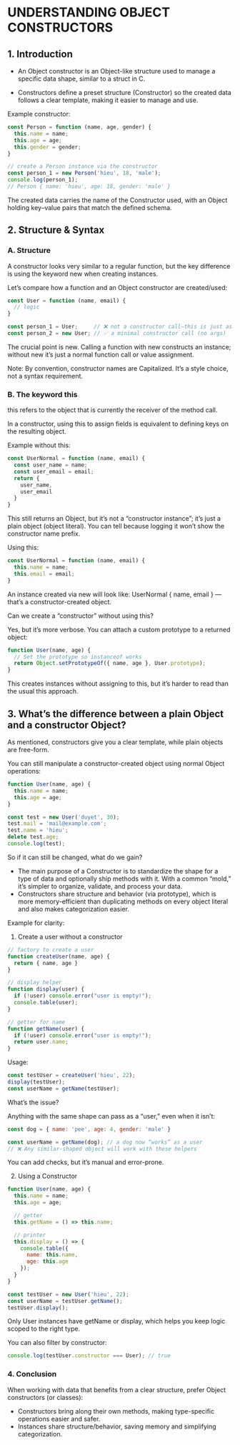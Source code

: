 # UNDERSTANDING OBJECT CONSTRUCTORS

## 1. Introduction

- An Object constructor is an Object-like structure used to manage a specific data shape, similar to a struct in C.

- Constructors define a preset structure (Constructor) so the created data follows a clear template, making it easier to manage and use.

Example constructor:

```javascript
const Person = function (name, age, gender) {
  this.name = name;
  this.age = age;
  this.gender = gender;
}

// create a Person instance via the constructor
const person_1 = new Person('hieu', 18, 'male');
console.log(person_1);
// Person { name: 'hieu', age: 18, gender: 'male' }
```

The created data carries the name of the Constructor used, with an Object holding key–value pairs that match the defined schema.

## 2. Structure & Syntax

### A. Structure

A constructor looks very similar to a regular function, but the key difference is using the keyword new when creating instances.

Let’s compare how a function and an Object constructor are created/used:

```javascript
const User = function (name, email) {
  // logic
}

const person_1 = User;     // ❌ not a constructor call—this is just assignment
const person_2 = new User; // ✅ a minimal constructor call (no args)
```

The crucial point is new. Calling a function with new constructs an instance; without new it’s just a normal function call or value assignment.

Note: By convention, constructor names are Capitalized. It’s a style choice, not a syntax requirement.

### B. The keyword this

this refers to the object that is currently the receiver of the method call.

In a constructor, using this to assign fields is equivalent to defining keys on the resulting object.

Example without this:

```javascript
const UserNormal = function (name, email) {
  const user_name = name;
  const user_email = email;
  return {
    user_name,
    user_email
  }
}
```

This still returns an Object, but it’s not a “constructor instance”; it’s just a plain object (object literal).
You can tell because logging it won’t show the constructor name prefix.

Using this:

```javascript
const UserNormal = function (name, email) {
  this.name = name;
  this.email = email;
}
```

An instance created via new will look like: UserNormal { name, email } — that’s a constructor-created object.

Can we create a “constructor” without using this?

Yes, but it’s more verbose. You can attach a custom prototype to a returned object:

```javascript
function User(name, age) {
  // Set the prototype so instanceof works
  return Object.setPrototypeOf({ name, age }, User.prototype);
}
```

This creates instances without assigning to this, but it’s harder to read than the usual this approach.

## 3. What’s the difference between a plain Object and a constructor Object?

As mentioned, constructors give you a clear template, while plain objects are free-form.

You can still manipulate a constructor-created object using normal Object operations:

```javascript
function User(name, age) {
  this.name = name;
  this.age = age;
}

const test = new User('duyet', 30);
test.mail = 'mail@example.com';
test.name = 'hieu';
delete test.age;
console.log(test);
```

So if it can still be changed, what do we gain?

- The main purpose of a Constructor is to standardize the shape for a type of data and optionally ship methods with it. With a common “mold,” it’s simpler to organize, validate, and process your data.
- Constructors share structure and behavior (via prototype), which is more memory-efficient than duplicating methods on every object literal and also makes categorization easier.

Example for clarity:

1) Create a user without a constructor

```javascript
// factory to create a user
function createUser(name, age) {
  return { name, age }
}

// display helper
function display(user) {
  if (!user) console.error("user is empty!");
  console.table(user);
}

// getter for name
function getName(user) {
  if (!user) console.error("user is empty!");
  return user.name;
}
```

Usage:

```javascript
const testUser = createUser('hieu', 22);
display(testUser);
const userName = getName(testUser);
```

What’s the issue?

Anything with the same shape can pass as a “user,” even when it isn’t:

```javascript
const dog = { name: 'pee', age: 4, gender: 'male' }

const userName = getName(dog); // a dog now “works” as a user
// ❌ Any similar-shaped object will work with these helpers
```

You can add checks, but it’s manual and error-prone.

2) Using a Constructor

```javascript
function User(name, age) {
  this.name = name;
  this.age = age;

  // getter
  this.getName = () => this.name;

  // printer
  this.display = () => {
    console.table({
      name: this.name,
      age: this.age
    });
  }
}

const testUser = new User('hieu', 22);
const userName = testUser.getName();
testUser.display();
```

Only User instances have getName or display, which helps you keep logic scoped to the right type.

You can also filter by constructor:

```javascript
console.log(testUser.constructor === User); // true
```

### 4. Conclusion

When working with data that benefits from a clear structure, prefer Object constructors (or classes):

- Constructors bring along their own methods, making type-specific operations easier and safer.
- Instances share structure/behavior, saving memory and simplifying categorization.